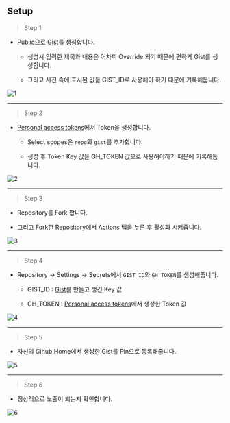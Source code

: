 

## Setup

> Step 1

* Public으로 [Gist](https://gist.github.com/)를 생성합니다. 

    - 생성시 입력한 제목과 내용은 어차피 Override 되기 때문에 편하게 Gist를 생성합니다.

    - 그리고 사진 속에 표시된 값을 GIST_ID로 사용해야 하기 때문에 기록해둡니다.
    
![1](https://user-images.githubusercontent.com/18522341/80913341-deb4ad80-8d7e-11ea-9417-49a901680143.jpg)

---

> Step 2

* [Personal access tokens](https://github.com/settings/tokens/new)에서 Token을 생성합니다.

    - Select scopes은 `repo`와 `gist`를 추가합니다.
    
    - 생성 후 Token Key 값을 GH_TOKEN 값으로 사용해야하기 때문에 기록해둡니다.
    
![2](https://user-images.githubusercontent.com/18522341/80913346-e411f800-8d7e-11ea-9f60-f1415a8228db.jpg)

---

> Step 3

* Repository를 Fork 합니다.

* 그리고 Fork한 Repository에서 Actions 탭을 누른 후 활성화 시켜줍니다.

![3](https://user-images.githubusercontent.com/18522341/80913443-9d70cd80-8d7f-11ea-86b6-cb6416c7ad33.jpg)

---

> Step 4

* Repository -> Settings -> Secrets에서 `GIST_ID`와 `GH_TOKEN`를 생성해줍니다.

    - GIST_ID : [Gist](https://gist.github.com/)를 만들고 생긴 Key 값

    - GH_TOKEN : [Personal access tokens](https://github.com/settings/tokens/new)에서 생성한 Token 값
    
    
![4](https://user-images.githubusercontent.com/18522341/80913347-e5dbbb80-8d7e-11ea-820d-e1f09d9a84d9.jpg)

---

> Step 5

* 자신의 Gihub Home에서 생성한 Gist를 Pin으로 등록해줍니다.

![5](https://user-images.githubusercontent.com/18522341/80913348-e70ce880-8d7e-11ea-8823-e13684a85432.jpg)

---

> Step 6

* 정상적으로 노출이 되는지 확인합니다.

![6](https://user-images.githubusercontent.com/18522341/80913421-73b7a680-8d7f-11ea-984c-3824292646f6.jpg)

